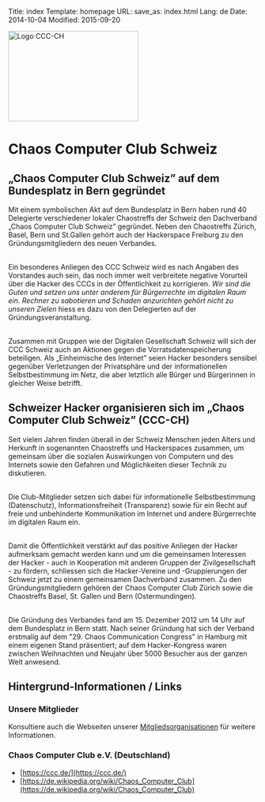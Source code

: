 Title: index
Template: homepage
URL:
save_as: index.html
Lang: de
Date: 2014-10-04
Modified: 2015-09-20

<div class="jumbotron text-center"><div class="row">
<div class="col-md-4">
<img src="/images/ccc-ch.png" alt="Logo CCC-CH" width="263" height="183" />
</div>
<div class="col-md-8">
<h1>Chaos Computer Club Schweiz</h1>
</div>
</div></div>

## „Chaos Computer Club Schweiz” auf dem Bundesplatz in Bern gegründet

Mit einem symbolischen Akt auf dem Bundesplatz in Bern haben rund 40 Delegierte verschiedener lokaler Chaostreffs der Schweiz den
Dachverband „Chaos Computer Club Schweiz” gegründet. Neben den Chaostreffs Zürich, Basel, Bern und St.Gallen gehört auch der Hackerspace Freiburg
zu den Gründungsmitgliedern des neuen Verbandes.<br /><br />

Ein besonderes Anliegen des CCC Schweiz wird es nach Angaben des Vorstandes auch sein, das noch immer weit verbreitete negative Vorurteil über
die Hacker des CCCs in der Öffentlichkeit zu korrigieren. <cite>Wir sind die Guten und setzen uns unter anderem für Bürgerrechte im digitalen Raum ein. Rechner zu
sabotieren und Schaden anzurichten gehört nicht zu unseren Zielen</cite> hiess es dazu von den Delegierten auf der Gründungsveranstaltung.<br /><br />

Zusammen mit Gruppen wie der Digitalen Gesellschaft Schweiz will sich der CCC Schweiz auch an Aktionen gegen die Vorratsdatenspeicherung
beteiligen. Als „Einheimische des Internet” seien Hacker besonders sensibel gegenüber Verletzungen der Privatsphäre und der informationellen Selbstbestimmung
im Netz, die aber letztlich alle Bürger und Bürgerinnen in gleicher Weise betrifft.

## Schweizer Hacker organisieren sich im „Chaos Computer Club Schweiz” (CCC-CH)

Seit vielen Jahren finden überall in der Schweiz Menschen jeden Alters und Herkunft in sogenannten Chaostreffs und Hackerspaces zusammen, um gemeinsam über die sozialen Auswirkungen von Computern und des
Internets sowie den Gefahren und Möglichkeiten dieser Technik zu diskutieren.<br /><br />

Die Club-Mitglieder setzen sich dabei für informationelle Selbstbestimmung (Datenschutz), Informationsfreiheit (Transparenz) sowie für ein Recht auf freie und unbehinderte Kommunikation
im Internet und andere Bürgerrechte im digitalen Raum ein.<br /><br />

Damit die Öffentlichkeit verstärkt auf das positive Anliegen der Hacker aufmerksam gemacht werden kann und um die gemeinsamen Interessen der Hacker - auch in Kooperation mit anderen Gruppen der
Zivilgesellschaft - zu fördern, schliessen sich die Hacker-Vereine und -Gruppierungen der Schweiz jetzt zu einem gemeinsamen Dachverband zusammen. Zu den Gründungsmitgliedern gehören der Chaos Computer
Club Zürich sowie die Chaostreffs Basel, St. Gallen und Bern (Ostermundingen).<br /><br />

Die Gründung des Verbandes fand am 15. Dezember 2012 um 14 Uhr auf dem Bundesplatz in Bern statt. Nach seiner Gründung hat sich der Verband erstmalig auf dem "29. Chaos Communication Congress" in Hamburg mit
einem eigenen Stand präsentiert; auf dem Hacker-Kongress waren zwischen Weihnachten und Neujahr über 5000 Besucher aus der ganzen Welt anwesend.

## Hintergrund-Informationen / Links

### Unsere Mitglieder

  Konsultiere auch die Webseiten unserer [Mitgliedsorganisationen](members.html) für weitere Informationen.

### Chaos Computer Club e.V. (Deutschland)

  * [https://ccc.de/](https://ccc.de/)
  * [https://de.wikipedia.org/wiki/Chaos_Computer_Club](https://de.wikipedia.org/wiki/Chaos_Computer_Club)

